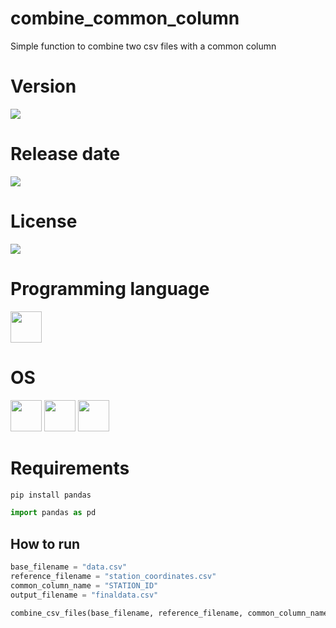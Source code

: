 # combine_common_column

Simple function to combine two csv files with a common column

# Version

![](https://img.shields.io/badge/Version%3A-1.0-success)

# Release date

![](https://img.shields.io/badge/Release%20date-Nov%2C%205%2C%202023-9cf)

# License

![](https://img.shields.io/github/license/Ileriayo/markdown-badges?style=for-the-badge)

# Programming language

<img src="https://img.icons8.com/?size=512&id=13441&format=png" width="50"/>

# OS

<img src="https://img.icons8.com/?size=512&id=17842&format=png" width="50"/> <img src="https://img.icons8.com/?size=512&id=122959&format=png" width="50"/> <img src="https://img.icons8.com/?size=512&id=108792&format=png" width="50"/>

# Requirements

```bash
pip install pandas
```

```python
import pandas as pd
```

## How to run

```python
base_filename = "data.csv"
reference_filename = "station_coordinates.csv"
common_column_name = "STATION_ID"
output_filename = "finaldata.csv"

combine_csv_files(base_filename, reference_filename, common_column_name, output_filename)
```
